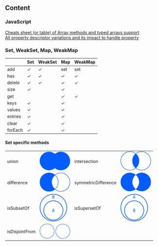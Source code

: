 ## Content

### JavaScript
[Cheats sheet (or table) of Array methods and typed arrays support](https://rekzi.github.io/web_experiments/arrays.html)  
[All property descriptor variations and its impact to handle property](https://rekzi.github.io/web_experiments/descriptors.html)

### Set, WeakSet, Map, WeakMap

|           | Set  | WeakSet | Map      | WeakMap |
|-|-|-|-|-|
add         | ✓    | ✓         | set      | set
has         | ✓    | ✓         | ✓        | ✓
delete      | ✓    | ✓         | ✓        | ✓
size        | ✓    |           | ✓        |
get         |      |           | ✓        | ✓
keys        | ✓    |           | ✓        |
values      | ✓    |           | ✓        |
entries     | ✓    |           | ✓        |
clear       | ✓    |           | ✓        |
forEach     | ✓    |           | ✓        |

#### Set specific methods
|||||
|-|-|-|-|
| union             | <img width="100" src="images/union.svg"/>         | intersection          | <img width="100" src="images/intersection.svg"/> |
| difference        | <img width="100" src="images/difference.svg"/>    | symmetricDifference   | <img width="100" src="images/symmetricDifference.svg"/>
| isSubsetOf        | <img width="90" src="images/isSubsetOf.svg"/>     | isSupersetOf          | <img width="90" src="images/isSupersetOf.svg"/>
| isDisjointFrom    | <img width="100" src="images/isDisjointFrom.svg"/> |
